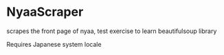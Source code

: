 # NyaaScraper
scrapes the front page of nyaa, test exercise to learn beautifulsoup library

Requires Japanese system locale
